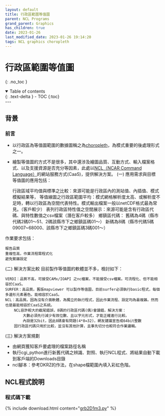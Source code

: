 ```yaml
---
layout: default
title: 行政區範圍等值圖
parent: NCL Programs
grand_parent: Graphics
has_children: true
date: 2023-01-26
last_modified_date: 2023-01-26 19:14:20
tags: NCL graphics choropleth
---
```


# 行政區範圍等值圖
{: .no_toc }

<details open markdown="block">
  <summary>
    Table of contents
  </summary>
  {: .text-delta }
- TOC
{:toc}
</details>
---

## 背景

### 前言

- 以行政區為等值圖範圍的數據圖稱之為[choropleth](https://en.wikipedia.org/wiki/Choropleth_map)，為模式重要的後處理形式之一。
- 繪製等值圖的方式不是很多，其中還涉及繪圖品質、互動方式、輸入檔案格式、以及支援資源是否充分等因素，此處以[NCL（NCAR Command Language）](https://www.ncl.ucar.edu/)的網站服務方式(CaaS)，提供解決方案。
(一) 應用需求與目標
等值圖的應用包括：

    行政區域平均值與標準之比較：來源可能是行政區內的測站值、內插值、模式模擬結果等，
    等值線圖之行政區範圍平均：模式網格解析度太高、或解析度不足時，轉以行政區為空間代表特性。模式輸出檔案一般以netCDF格式最為常見。（客戶較少）
    表列行政區特性值之空間展示：來源可能是含有行政區代碼、與特性數值之csv檔案（潛在客戶較多）
    鄉鎮區代碼：
        舊碼為4碼（縣市代碼2碼01～51、2碼該縣市下之鄉鎮區碼01～）
        新碼為8碼（縣市代碼5碼09007~68000、該縣市下之鄉鎮區碼3碼001～）

作業要求包括：

    報告品質
    重複性高，作業流程需程式化
    避免繁雜設定

(二) 解決方案比較
目前製作等值圖的軟體並不多，檢討如下：

    VERDI：品質不高，可接受CAMx/IOAPI 之nc檔案，不能接受csv檔案。可流程化、但不能相容於CaaS。
    SURFER：高品質。舊版mapviewer 可以製作等值圖，目前surfer必須執行basic程式，每個多邊形元素著色。能相容於CaaS。
    NCL：高品質。因為沒有介面軟體，為獨立的執行程式，因此作業流程、設定均為最複雜。然而也是最能相容於CaaS之系統。
        NCL容許較大的截尾錯誤，8碼的行政區代碼(偶)會讀錯，解決方案：
            大數必須先行減少有效位數、且以字元形式，才能正確進行比較。
            內設是32bit，因此8碼會有問題(4*8=32)，網友建議宣告成64bit整數
        因行政區代碼只用於比較，並沒有其他計算，且事先切分也較符合作業邏輯。

(三) 解決方案規劃

- 由網頁獲知客戶要處理的檔案路徑名稱
- 執行cgi_python進行新舊代碼之辨識、對照、執行NCL程式、將結果自動下載到客戶端的Downloads目錄
- ncl腳本：參考DKRZ的作法，在shape檔範圍內填入彩虹色階。

## NCL程式說明

### 程式碼下載

{% include download.html content="[grb2D1m3.py](https://github.com/sinotec2/cmaq_relatives/blob/master/bcon/grb2D1m3.py)" %}
